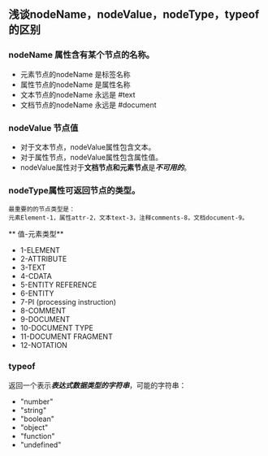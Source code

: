 ## 浅谈nodeName，nodeValue，nodeType，typeof的区别

### nodeName 属性含有某个节点的名称。
* 元素节点的nodeName 是标签名称
* 属性节点的nodeName 是属性名称
* 文本节点的nodeName 永远是 #text
* 文档节点的nodeName 永远是 #document

### nodeValue 节点值
* 对于文本节点，nodeValue属性包含文本。
* 对于属性节点，nodeValue属性包含属性值。
* nodeValue属性对于**文档节点和元素节点**是***不可用的***。

### nodeType属性可返回节点的类型。
	最重要的的节点类型是：
	元素Element-1，属性attr-2，文本text-3，注释comments-8，文档document-9。

** 值-元素类型**
* 1-ELEMENT
* 2-ATTRIBUTE
* 3-TEXT
* 4-CDATA
* 5-ENTITY REFERENCE
* 6-ENTITY
* 7-PI (processing instruction)
* 8-COMMENT
* 9-DOCUMENT
* 10-DOCUMENT TYPE
* 11-DOCUMENT FRAGMENT
* 12-NOTATION

### typeof 
返回一个表示***表达式数据类型的字符串***，可能的字符串：
* "number"
* "string"
* "boolean"
* "object"
* "function"
* "undefined"


